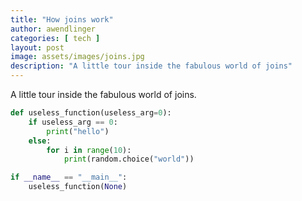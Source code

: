 ```yaml
---
title: "How joins work"
author: awendlinger
categories: [ tech ]
layout: post
image: assets/images/joins.jpg
description: "A little tour inside the fabulous world of joins"
---
```


A little tour inside the fabulous world of joins.


```python
def useless_function(useless_arg=0):
    if useless_arg == 0:
        print("hello")
    else:
        for i in range(10):
            print(random.choice("world"))

if __name__ == "__main__":
    useless_function(None)
```
